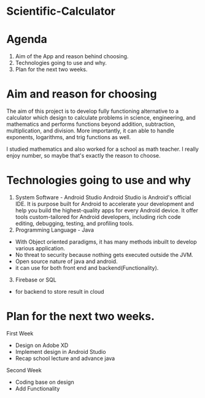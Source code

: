 # Scientific-Calculator
# Agenda
 1. Aim of the App and reason behind choosing.
 2. Technologies going to use and why.
 3. Plan for the next two weeks.
# Aim and reason for choosing
The aim of this project is to develop fully functioning alternative to a calculator which design to calculate problems in science,    engineering, and mathematics and performs functions beyond addition, subtraction, multiplication, and division. More importantly, it can able to handle exponents, logarithms, and trig functions as well. 

I studied mathematics and also worked for a school as math teacher. I really enjoy number, so maybe that's exactly the reason to choose.
# Technologies going to use and why
 1. System Software - Android Studio
    Android Studio is Android's official IDE. It is purpose built for Android to accelerate your development and help you build the         highest-quality apps for every Android device. It offer tools custom-tailored for Android developers, including rich code editing,       debugging, testing, and profiling tools.
 2. Programming Language - Java
   - With Object oriented paradigms, it has many methods inbuilt to develop various application.
   - No threat to security because nothing gets executed outside the JVM.
   - Open source nature of java and android.
   - it can use for both front end and backend(Functionality).
 3. Firebase or SQL
   - for backend to store result in cloud
   
 # Plan for the next two weeks.
   First Week
   - Design on Adobe XD
   - Implement design in Android Studio
   - Recap school lecture and advance java
   
   Second Week
   - Coding base on design
   - Add Functionality
   
 

